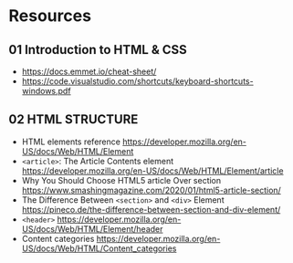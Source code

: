 # Resources

## 01 Introduction to HTML & CSS
- https://docs.emmet.io/cheat-sheet/
- https://code.visualstudio.com/shortcuts/keyboard-shortcuts-windows.pdf


## 02 HTML STRUCTURE
- HTML elements reference https://developer.mozilla.org/en-US/docs/Web/HTML/Element
- `<article>`: The Article Contents element https://developer.mozilla.org/en-US/docs/Web/HTML/Element/article
- Why You Should Choose HTML5 article Over section https://www.smashingmagazine.com/2020/01/html5-article-section/
- The Difference Between `<section>` and `<div>` Element https://pineco.de/the-difference-between-section-and-div-element/
- `<header>` https://developer.mozilla.org/en-US/docs/Web/HTML/Element/header
- Content categories https://developer.mozilla.org/en-US/docs/Web/HTML/Content_categories
